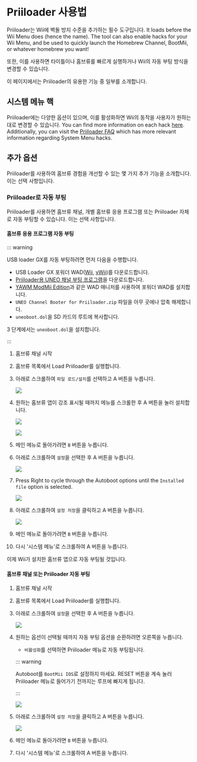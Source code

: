 # Priiloader 사용법

Priiloader는 Wii에 벽돌 방지 수준을 추가하는 필수 도구입니다. It loads before the Wii Menu does (hence the name). The tool can also enable hacks for your Wii Menu, and be used to quickly launch the Homebrew Channel, BootMii, or whatever homebrew you want!

또한, 이를 사용하면 타이틀이나 홈브류를 빠르게 실행하거나 Wii의 자동 부팅 방식을 변경할 수 있습니다.

이 페이지에서는 Priiloader의 유용한 기능 중 일부를 소개합니다.

## 시스템 메뉴 핵

Priiloader에는 다양한 옵션이 있으며, 이를 활성화하면 Wii의 동작을 사용자가 원하는 대로 변경할 수 있습니다. You can find more information on each hack [here](https://dacotaco.github.io/priiloader/docs/HACKSLIST.html). Additionally, you can visit the [Priiloader FAQ](https://dacotaco.github.io/priiloader/docs/FAQ.html) which has more relevant information regarding System Menu hacks.

## 추가 옵션

Priiloader를 사용하여 홈브류 경험을 개선할 수 있는 몇 가지 추가 기능을 소개합니다. 이는 선택 사항입니다.

### Priiloader로 자동 부팅

Priiloader를 사용하면 홈브류 채널, 개별 홈브류 응용 프로그램 또는 Priiloader 자체로 자동 부팅할 수 있습니다. 이는 선택 사항입니다.

#### 홈브류 응용 프로그램 자동 부팅

::: warning

USB loader GX를 자동 부팅하려면 먼저 다음을 수행합니다.

- USB Loader GX 포워더 WAD([Wii](https://github.com/wiidev/usbloadergx/raw/updates/USBLoaderGX_forwarder%5BUNEO%5D_Wii.wad), [vWii](https://github.com/wiidev/usbloadergx/raw/updates/USBLoaderGX_forwarder%5BUNEO%5D_vWii.wad))를 다운로드합니다.
- [Priiloader용 UNEO 채널 부팅 프로그램](https://sourceforge.net/projects/usbloadergx/files/Releases/Forwarders%20dols/UNEO%20Channel%20Booter%20for%20Priiloader.zip/download)을 다운로드합니다.
- [YAWM ModMii Edition](yawmme)과 같은 WAD 매니저를 사용하여 포워더 WAD를 설치합니다.
- `UNEO Channel Booter for Priiloader.zip` 파일을 아무 곳에나 압축 해제합니다.
- `uneoboot.dol`을 SD 카드의 루트에 복사합니다.

3 단계에서는 `uneoboot.dol`을 설치합니다.

:::

1. 홈브류 채널 시작

2. 홈브류 목록에서 Load Priiloader를 실행합니다.

3. 아래로 스크롤하여 `파일 로드/설치`를 선택하고 A 버튼을 누릅니다.

   ![](/images/priiloader/menu_install_file.png)

4. 원하는 홈브류 앱이 강조 표시될 때까지 메뉴를 스크롤한 후 A 버튼을 눌러 설치합니다.

   ![](/images/priiloader/installing_file.png)

   ![](/images/priiloader/installing_file_ok.png)

5. 메인 메뉴로 돌아가려면 `B` 버튼을 누릅니다.

6. 아래로 스크롤하여 `설정`을 선택한 후 A 버튼을 누릅니다.

   ![](/images/priiloader/menu_settings.png)

7. Press Right to cycle through the Autoboot options until the `Installed file` option is selected.

   ![](/images/priiloader/autoboot_installed_file.png)

8. 아래로 스크롤하여 `설정 저장`을 클릭하고 A 버튼을 누릅니다.

   ![](/images/priiloader/settings_save.png)

9. 메인 메뉴로 돌아가려면 `B` 버튼을 누릅니다.

10. 다시 '시스템 메뉴'로 스크롤하여 A 버튼을 누릅니다.

이제 Wii가 설치한 홈브류 앱으로 자동 부팅될 것입니다.

#### 홈브류 채널 또는 Priiloader 자동 부팅

1. 홈브류 채널 시작

2. 홈브류 목록에서 Load Priiloader를 실행합니다.

3. 아래로 스크롤하여 `설정`을 선택한 후 A 버튼을 누릅니다.

   ![](/images/priiloader/menu_settings.png)

4. 원하는 옵션이 선택될 때까지 자동 부팅 옵션을 순환하려면 오른쪽을 누릅니다.

   - `비활성화`를 선택하면 Priiloader 메뉴로 자동 부팅됩니다.

   ::: warning

   Autoboot를 `BootMii IOS`로 설정하지 마세요. RESET 버튼을 계속 눌러 Priiloader 메뉴로 들어가기 전까지는 루프에 빠지게 됩니다.

   :::

   ![](/images/priiloader/autoboot_disabled.png)

5. 아래로 스크롤하여 `설정 저장`을 클릭하고 A 버튼을 누릅니다.

   ![](/images/priiloader/settings_save.png)

6. 메인 메뉴로 돌아가려면 `B` 버튼을 누릅니다.

7. 다시 '시스템 메뉴'로 스크롤하여 A 버튼을 누릅니다.

